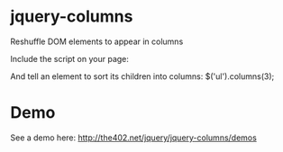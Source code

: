 # jquery-columns
Reshuffle DOM elements to appear in columns

Include the script on your page:
  <script src="jquery-columns.min.js"></script>
  
  
And tell an element to sort its children into columns:
  $('ul').columns(3);
  
# Demo
See a demo here: http://the402.net/jquery/jquery-columns/demos
